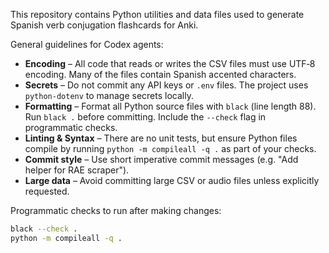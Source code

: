 This repository contains Python utilities and data files used to generate Spanish verb conjugation flashcards for Anki.

General guidelines for Codex agents:

* **Encoding** – All code that reads or writes the CSV files must use UTF‑8 encoding. Many of the files contain Spanish accented characters.
* **Secrets** – Do not commit any API keys or `.env` files. The project uses `python-dotenv` to manage secrets locally.
* **Formatting** – Format all Python source files with `black` (line length 88). Run `black .` before committing. Include the `--check` flag in programmatic checks.
* **Linting & Syntax** – There are no unit tests, but ensure Python files compile by running `python -m compileall -q .` as part of your checks.
* **Commit style** – Use short imperative commit messages (e.g. "Add helper for RAE scraper").
* **Large data** – Avoid committing large CSV or audio files unless explicitly requested.

Programmatic checks to run after making changes:

```bash
black --check .
python -m compileall -q .
```
